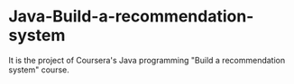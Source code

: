 # Java-Build-a-recommendation-system
It is the project of Coursera's Java programming "Build a recommendation system" course.
